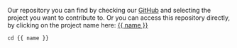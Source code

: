 <script setup>
const name = "GitCheck";
const href = "https://github.com/EternalCodeTeam/GitCheck";

</script>


<!--@include: ../components/contribute/part1.md-->




Our repository you can find by checking our [GitHub](https://github.com/EternalCodeTeam) and selecting the project you want to contribute to.
Or you can access this repository directly, by clicking on the project name here: [{{ name }}](https://www.github.com/EternalCodeTeam/GitCheck)

<!--@include: ../components/contribute/part2.md-->


```bash-vue
cd {{ name }}
```

<!--@include: ../components/contribute/part3.md-->